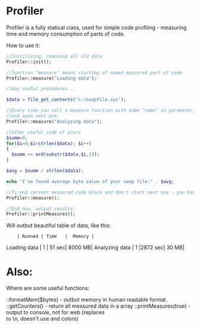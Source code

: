 Profiler
========

Profiler is a fully statical class, used for simple code profiling - measuring time and memory consumption of parts of code.

How to use it:

```php
//Initilizing, removing all old data
Profiler::init(); 

//function "measure" means starting of named measured part of code
Profiler::measure("Loading data"); 

//Any useful procedures...

$data = file_get_contents("c:/swapfile.sys");

//Every time you call a measure function with some "name" in parameter, profiler will end previous measured block of code
//and open next one.
Profiler::measure("Analyzing data"); 

//other useful code of yours
$summ=0;
for($i=0;$i<strlen($data); $i++)
{
  $summ += ord(substr($data,$i,1));
}

$avg = $summ / strlen($data);

echo "I've found average byte value of your swap file:" . $avg;

//To end current measured code block and don't start next one - you have to run measure() without parameters.
Profiler::measure();

//End now, output results:
Profiler::printMeasures();
```

Will outbut beautiful table of data, like this:

		| Runned | Time   |  Memory |
Loading data   |    1   |  51 sec|  8000 MB|
Analyzing data |    1   |2872 sec|    30 MB|


Also:
=====

Where are some useful functions:

::formatMem($bytes) - outbut memory in human readable format.
::getCounters() - return all measured data in a array
::printMeasures(true) - output to console, not for web (replaces <br> to \n, doesn't use <table> and colors)